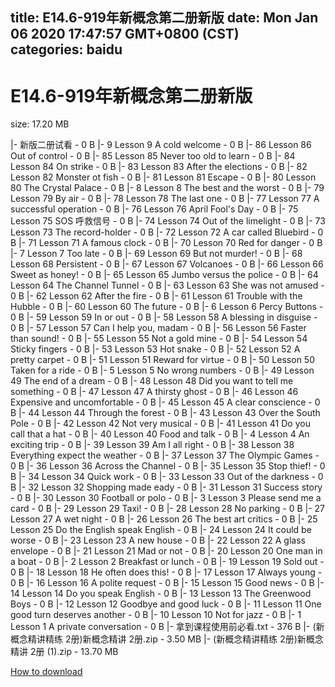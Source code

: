 
title: E14.6-919年新概念第二册新版
date: Mon Jan 06 2020 17:47:57 GMT+0800 (CST)    
categories: baidu
---

# E14.6-919年新概念第二册新版
size: 17.20 MB
 
 
|- 新版二册试看 - 0 B
|- 9 Lesson 9 A cold welcome - 0 B
|- 86 Lesson 86 Out of control - 0 B
|- 85 Lesson 85 Never too old to learn - 0 B
|- 84 Lesson 84 On strike - 0 B
|- 83 Lesson 83 After the elections - 0 B
|- 82 Lesson 82 Monster ot fish - 0 B
|- 81 Lesson 81 Escape - 0 B
|- 80 Lesson 80 The Crystal Palace - 0 B
|- 8 Lesson 8 The best and the worst - 0 B
|- 79 Lesson 79 By air - 0 B
|- 78 Lesson 78 The last one - 0 B
|- 77 Lesson 77 A successful operation - 0 B
|- 76 Lesson 76 April Fool's Day - 0 B
|- 75 Lesson 75 SOS 呼救信号 - 0 B
|- 74 Lesson 74 Out of the limelight - 0 B
|- 73 Lesson 73 The record-holder - 0 B
|- 72 Lesson 72 A car called Bluebird - 0 B
|- 71 Lesson 71 A famous clock - 0 B
|- 70 Lesson 70 Red for danger - 0 B
|- 7 Lesson 7 Too late - 0 B
|- 69 Lesson 69 But not murder! - 0 B
|- 68 Lesson 68 Persistent - 0 B
|- 67 Lesson 67 Volcanoes - 0 B
|- 66 Lesson 66 Sweet as honey! - 0 B
|- 65 Lesson 65 Jumbo versus the police - 0 B
|- 64 Lesson 64 The Channel Tunnel - 0 B
|- 63 Lesson 63 She was not amused - 0 B
|- 62 Lesson 62 After the fire - 0 B
|- 61 Lesson 61 Trouble with the Hubble - 0 B
|- 60 Lesson 60 The future - 0 B
|- 6 Lesson 6 Percy Buttons - 0 B
|- 59 Lesson 59 In or out - 0 B
|- 58 Lesson 58 A blessing in disguise - 0 B
|- 57 Lesson 57 Can I help you, madam - 0 B
|- 56 Lesson 56 Faster than sound! - 0 B
|- 55 Lesson 55 Not a gold mine - 0 B
|- 54 Lesson 54 Sticky fingers - 0 B
|- 53 Lesson 53 Hot snake - 0 B
|- 52 Lesson 52 A pretty carpet - 0 B
|- 51 Lesson 51 Reward for virtue - 0 B
|- 50 Lesson 50 Taken for a ride - 0 B
|- 5 Lesson 5 No wrong numbers - 0 B
|- 49 Lesson 49 The end of a dream - 0 B
|- 48 Lesson 48 Did you want to tell me something - 0 B
|- 47 Lesson 47 A thirsty ghost - 0 B
|- 46 Lesson 46 Expensive and uncomfortable - 0 B
|- 45 Lesson 45 A clear conscience - 0 B
|- 44 Lesson 44 Through the forest - 0 B
|- 43 Lesson 43 Over the South Pole - 0 B
|- 42 Lesson 42 Not very musical - 0 B
|- 41 Lesson 41 Do you call that a hat - 0 B
|- 40 Lesson 40 Food and talk - 0 B
|- 4 Lesson 4 An exciting trip - 0 B
|- 39 Lesson 39 Am I all right - 0 B
|- 38 Lesson 38 Everything expect the weather - 0 B
|- 37 Lesson 37 The Olympic Games - 0 B
|- 36 Lesson 36 Across the Channel - 0 B
|- 35 Lesson 35 Stop thief! - 0 B
|- 34 Lesson 34 Quick work - 0 B
|- 33 Lesson 33 Out of the darkness - 0 B
|- 32 Lesson 32 Shopping made eady - 0 B
|- 31 Lesson 31 Success story - 0 B
|- 30 Lesson 30 Football or polo - 0 B
|- 3 Lesson 3 Please send me a card - 0 B
|- 29 Lesson 29 Taxi! - 0 B
|- 28 Lesson 28 No parking - 0 B
|- 27 Lesson 27 A wet night - 0 B
|- 26 Lesson 26 The best art critics - 0 B
|- 25 Lesson 25 Do the English speak English - 0 B
|- 24 Lesson 24 It could be worse - 0 B
|- 23 Lesson 23 A new house - 0 B
|- 22 Lesson 22 A glass envelope - 0 B
|- 21 Lesson 21 Mad or not - 0 B
|- 20 Lesson 20 One man in a boat - 0 B
|- 2 Lesson 2 Breakfast or lunch - 0 B
|- 19 Lesson 19 Sold out - 0 B
|- 18 Lesson 18 He often does this! - 0 B
|- 17 Lesson 17 Always young - 0 B
|- 16 Lesson 16 A polite request - 0 B
|- 15 Lesson 15 Good news - 0 B
|- 14 Lesson 14 Do you speak English - 0 B
|- 13 Lesson 13 The Greenwood Boys - 0 B
|- 12 Lesson 12 Goodbye and good luck - 0 B
|- 11 Lesson 11 One good turn deserves another - 0 B
|- 10 Lesson 10 Not for jazz - 0 B
|- 1 Lesson 1 A private conversation - 0 B
|- 拿到课程使用前必看.txt - 376 B
|- (新概念精讲精练 2册)新概念精讲 2册.zip - 3.50 MB
|- (新概念精讲精练 2册)新概念精讲 2册 (1).zip - 13.70 MB

[How to download](https://bpcam.bemobtrk.com/go/2ceec3aa-1ca2-46d6-b9ff-aaa5c184517c?jno=2493)